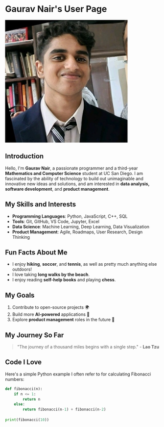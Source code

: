 # Gaurav Nair's User Page

![Gaurav's profile picture](Picture.jpg)
## Introduction
Hello, I'm **Gaurav Nair**, a passionate programmer and a third-year **Mathematics and Computer Science** student at UC San Diego. I am fascinated by the ability of technology to build out unimaginable and innovative new ideas and solutions, and am interested in **data analysis, software development**, and **product management**.

## My Skills and Interests
- **Programming Languages**: Python, JavaScript, C++, SQL
- **Tools**: Git, GitHub, VS Code, Jupyter, Excel
- **Data Science**: Machine Learning, Deep Learning, Data Visualization
- **Product Management**: Agile, Roadmaps, User Research, Design Thinking

## Fun Facts About Me
- I enjoy **hiking**, **soccer**, and **tennis**, as well as pretty much anything else outdoors! 
- I love taking **long walks by the beach**.
- I enjoy reading **self-help books** and playing **chess**.

## My Goals
1. Contribute to open-source projects 🌍
2. Build more **AI-powered** applications 🤖
3. Explore **product management** roles in the future 🚀

## My Journey So Far
> "The journey of a thousand miles begins with a single step." - **Lao Tzu**

## Code I Love

Here's a simple Python example I often refer to for calculating Fibonacci numbers:

```python
def fibonacci(n):
    if n <= 1:
        return n
    else:
        return fibonacci(n-1) + fibonacci(n-2)

print(fibonacci(10))

